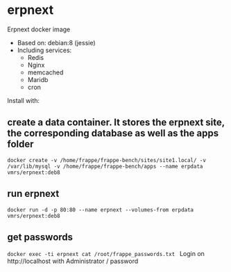 # erpnext

Erpnext docker image

* Based on: debian:8 (jessie)
* Including services: 
  * Redis
  * Nginx
  * memcached
  * Maridb
  * cron
 
Install with:


## create a data container. It stores the erpnext site, the corresponding database as well as the apps folder
`docker create -v /home/frappe/frappe-bench/sites/site1.local/ -v /var/lib/mysql -v /home/frappe/frappe-bench/apps --name erpdata vmrs/erpnext:deb8
`
## run erpnext
`docker run -d -p 80:80 --name erpnext --volumes-from erpdata vmrs/erpnext:deb8
`

## get passwords
`docker exec -ti erpnext cat /root/frappe_passwords.txt
`
Login on http://localhost with Administrator / password

####
